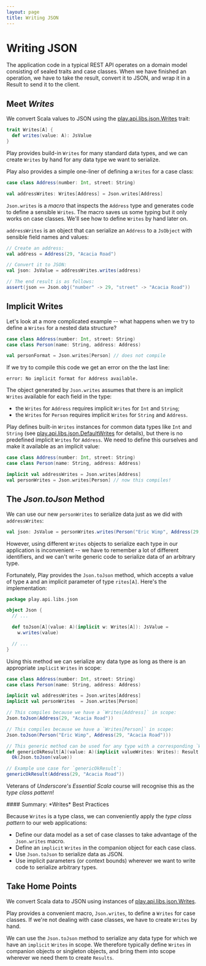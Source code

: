 ```yaml
---
layout: page
title: Writing JSON
---
```


# Writing JSON

The application code in a typical REST API operates on a domain model consisting of sealed traits and case classes.
When we have finished an operation, we have to take the result, convert it to JSON, and wrap it in a Result to send it to the client.

## Meet *Writes*

We convert Scala values to JSON using the [play.api.libs.json.Writes] trait:

~~~ scala
trait Writes[A] {
  def writes(value: A): JsValue
}
~~~

Play provides build-in `Writes` for many standard data types, and we can create `Writes` by hand for any data type we want to serialize.

Play also provides a simple one-liner of defining a `Writes` for a case class:

~~~ scala
case class Address(number: Int, street: String)

val addressWrites: Writes[Address] = Json.writes[Address]
~~~

`Json.writes` is a *macro* that inspects the `Address` type and generates code to define a sensible `Writes`. The macro saves us some typing but it only works on case classes. We'll see how to define `Writes` by hand later on.

`addressWrites` is an object that can serialize an `Address` to a `JsObject` with sensible field names and values:

~~~ scala
// Create an address:
val address = Address(29, "Acacia Road")

// Convert it to JSON:
val json: JsValue = addressWrites.writes(address)

// The end result is as follows:
assert(json == Json.obj("number" -> 29, "street" -> "Acacia Road"))
~~~

[play.api.libs.json.Writes]: https://playframework.com/documentation/2.3.x/api/scala/index.html#play.api.libs.json.Writes

## Implicit Writes

Let's look at a more complicated example -- what happens when we try to define a `Writes` for a nested data structure?

~~~ scala
case class Address(number: Int, street: String)
case class Person(name: String, address: Address)

val personFormat = Json.writes[Person] // does not compile
~~~

If we try to compile this code we get an error on the the last line:

~~~
error: No implicit format for Address available.
~~~

The object generated by `Json.writes` assumes that there is an implicit `Writes` available for each field in the type:

 - the `Writes` for `Address` requires implicit `Writes` for `Int` and `String`;
 - the `Writes` for `Person` requires implicit `Writes` for `String` and `Address`.

Play defines built-in `Writes` instances for common data types like `Int` and `String` (see [play.api.libs.json.DefaultWrites] for details), but there is no predefined implicit `Writes` for `Address`. We need to define this ourselves and make it available as an implicit value:

~~~ scala
case class Address(number: Int, street: String)
case class Person(name: String, address: Address)

implicit val addressWrites = Json.writes[Address]
val personWrites = Json.writes[Person] // now this compiles!
~~~

[play.api.libs.json.DefaultWrites]: https://playframework.com/documentation/2.3.x/api/scala/index.html#play.api.libs.json.DefaultWrites

## The *Json.toJson* Method

We can use our new `personWrites` to serialize data just as we did with `addressWrites`:

~~~ scala
val json: JsValue = personWrites.writes(Person("Eric Wimp", Address(29, "Acacia Road")))
~~~

However, using different `Writes` objects to serialize each type in our application is inconvenient -- we have to remember a lot of different identifiers, and we can't write generic code to serialize data of an arbitrary type.

Fortunately, Play provides the `Json.toJson` method, which accepts a value of type `A` and an implicit parameter of type `rites[A]`. Here's the implementation:

~~~ scala
package play.api.libs.json

object Json {
  // ...

  def toJson[A](value: A)(implicit w: Writes[A]): JsValue =
    w.writes(value)

  // ...
}
~~~

Using this method we can serialize any data type as long as there is an appropriate `implicit` `Writes` in scope:

~~~ scala
case class Address(number: Int, street: String)
case class Person(name: String, address: Address)

implicit val addressWrites = Json.writes[Address]
implicit val personWrites  = Json.writes[Person]

// This compiles because we have a `Writes[Address]` in scope:
Json.toJson(Address(29, "Acacia Road"))

// This compiles because we have a `Writes[Person]` in scope:
Json.toJson(Person("Eric Wimp", Address(29, "Acacia Road")))

// This generic method can be used for any type with a corresponding `Writes`:
def genericOkResult[A](value: A)(implicit valueWrites: Writes): Result =
  Ok(Json.toJson(value))

// Example use case for `genericOkResult`:
genericOkResult(Address(29, "Acacia Road"))
~~~

Veterans of *Underscore's Essential Scala* course will recognise this as the *type class pattern*!

<div class="callout callout-info">
#### Summary: *Writes* Best Practices

Because `Writes` is a type class, we can conveniently apply the *type class pattern* to our web applications:

 - Define our data model as a set of case classes to take advantage of the `Json.writes` macro.
 - Define an `implicit` `Writes` in the companion object for each case class.
 - Use `Json.toJson` to serialize data as JSON.
 - Use implicit parameters (or context bounds) wherever we want to write code to serialize arbitrary types.
</div>

## Take Home Points

We convert Scala data to JSON using instances of [play.api.libs.json.Writes].

Play provides a convenient macro, `Json.writes`, to define a `Writes` for case classes. If we're not dealing with case classes, we have to create `Writes` by hand.

We can use the `Json.toJson` method to serialize any data type for which we have an `implicit` `Writes` in scope. We therefore typically define `Writes` in companion objects or singleton objects, and bring them into scope wherever we need them to create `Results`.

[play.api.libs.json.Writes]: https://playframework.com/documentation/2.3.x/api/scala/index.html#play.api.libs.json.Writes
